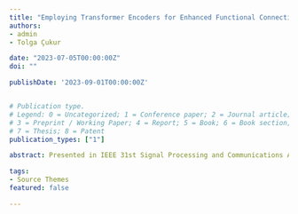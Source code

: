 ```yaml
---
title: "Employing Transformer Encoders for Enhanced Functional Connectivity Mapping"
authors:
- admin
- Tolga Çukur

date: "2023-07-05T00:00:00Z"
doi: ""

publishDate: '2023-09-01T00:00:00Z'


# Publication type.
# Legend: 0 = Uncategorized; 1 = Conference paper; 2 = Journal article;
# 3 = Preprint / Working Paper; 4 = Report; 5 = Book; 6 = Book section;
# 7 = Thesis; 8 = Patent
publication_types: ["1"]

abstract: Presented in IEEE 31st Signal Processing and Communications Applications Conference (SIU), Istanbul, July 2023

tags:
- Source Themes
featured: false

---
```

